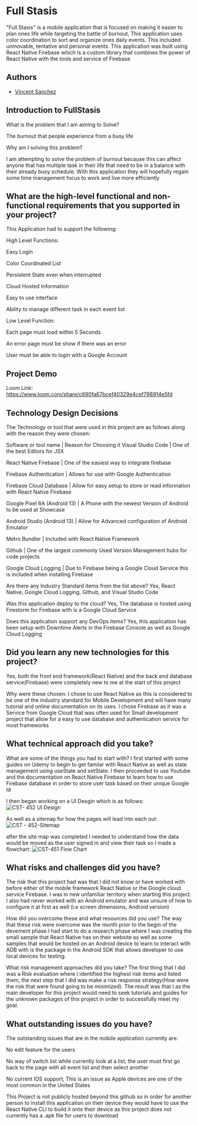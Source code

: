
# Full Stasis

"Full Stasis" is a mobile application that is focused on making it easier to plan ones life while targeting the battle of burnout, This application uses color coordination to sort and organize ones daily events. This included unmovable, tentative and personal events. This application was built using React Native Firebase which is a custom library that combines the power of React Native with the tools and service of Firebase




## Authors

- [Vincent Sanchez](https://www.github.com/ironson22)


## Introduction to FullStasis

What is the problem that I am aiming to Solve?

The burnout that people experience from a busy life

Why am I solving this problem?

I am attempting to solve the problem of burnout because this can affect anyone that has multiple task in their life that need to be in a balance with their already busy schedule. With this application they will hopefully regain some time management focus to work and live more efficiently
## What are the high-level functional and non-functional requirements that you supported in your project?

This Application had to support the following:

High Level Functions:

Easy Login

Color Coordinated List

Persistent State even when interrupted

Cloud Hosted Information

Easy to use interface

Ability to manage different task in each event list

Low Level Function:

Each page must load within 5 Seconds

An error page must be show if there was an error

User must be able to login with a Google Account
## Project Demo

Loom Link: https://www.loom.com/share/c690fa67bcef40329e4cef798914e5fd
## Technology Design Decisions

The Technology or tool that were used in this project are as follows along with the reason they were chosen:

Software or tool name | Reason for Choosing it
Visual Studio Code | One of the best Editors for JSX

React Native Firebase | One of the easiest way to integrate firebase

Firebase Authentication | Allows for use with Google Authentication

Firebase Cloud Database | Allow for easy setup to store or read information with React Native Firebase

Google Pixel 6A (Android 13) | A Phone with the newest Version of Android to be used at Showcase

Android Studio (Android 13) | Allow for Advanced configuration of Android Emulator

Metro Bundler | Included with React Native Framework

Github | One of the largest commonly Used Version Management hubs for code projects

Google Cloud Logging | Due to Firebase being a Google Cloud Service this is included when installing Firebase

Are there any Industry Standard items from the list above?
Yes, React Native, Google Cloud Logging, Github, and Visual Studio Code

Was this application deploy to the cloud?
Yes, The database is hosted using Firestorm for Firebase with is a Google Cloud Service

Does this application support any DevOps items?
Yes, this application has been setup with Downtime Alerts in the Firebase Console as well as Google Cloud Logging

## Did you learn any new technologies for this project?
Yes, both the front end framework(React Native) and the back end database service(Firebase) were completely new to me at the start of this project

Why were these chosen: 
I chose to use React Native as this is considered to be one of the industry standard for Mobile Development and will have many tutorial and online documentation on its uses. I chose Firebase as it was a Service from Google Cloud that was often used for Small development project that allow for a easy to use database and authentication service for most frameworks
## What technical approach did you take?

What are some of the things you had to start with?
I first started with some guides on Udemy to begin to get familar with React Native as well as state management using useState and setState. I then proceeded to use Youtube and the documentation on React Native Firebase to learn how to use Firebase database in order to store user task based on their unique Google Id

I then began working on a UI Desgin which is as follows:
![CST- 452 UI Design](https://user-images.githubusercontent.com/5006228/235368397-e1d94059-e05e-4677-8070-9278f1293968.jpg)

As well as a sitemap for how the pages will lead into each out:
![CST - 452-Sitemap](https://user-images.githubusercontent.com/5006228/235368362-2cbb789f-041b-4d7f-a4c6-aebd7451b8ae.jpeg)

after the site map was completed I needed to understand how the data would be moved as the user signed in and view their task so I made a flowchart:
![CST-451 Flow Chart](https://user-images.githubusercontent.com/5006228/235368427-a14c6091-c39e-4255-9514-0717e35657c9.jpg)
## What risks and challenges did you have?
The risk that this project had was that I did not know or have worked with before either of the mobile framework React Native or the Google cloud service Firebase. I was in new unfamiliar territory when starting this project. I also had never worked with an Android emulator and was unsure of how to configure it at first as well (i.e screen dimensions, Android version)


How did you overcome these and what resources did you use?
The way that these risk were overcome was the month prior to the begin of the devement phase I had start to do a research phase where I was creating the small sample that React Native has on their website as well as some samples that would be hosted on an Android device to learn to interact with ADB with is the package in the Android SDK that allows developer to use local devices for testing. 

What risk management approaches did you take?
The first thing that I did was a Risk evaluation where I identified the highest risk items and listed them, the next step that I did was make a risk response strategy(How were the risk that were found going to be minimized). The result was that I as the main developer for this project would need to seek tutorials and guides for the unknown packages of this project in order to successfully meet my goal.
## What outstanding issues do you have?

The outstanding issues that are in the mobile application currently are:

No edit feature for the users

No way of switch list while currently look at a list, the user must first go back to the page with all event list and then select another

No current IOS support, This is an issue as Apple devices are one of the most common in the United States

This Project is not publicly hosted beyond this github so in order for another person to install this application on their device they would have to use the React Native CLI to build it onto their device as this project does not currently has a .apk file for users to download
